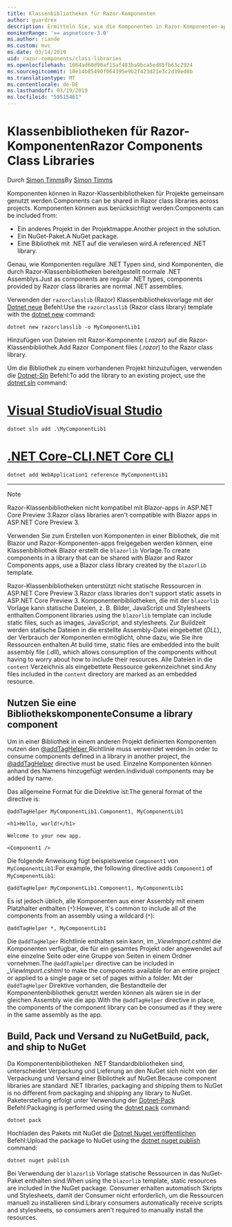 ```yaml
---
title: Klassenbibliotheken für Razor-Komponenten
author: guardrex
description: Ermitteln Sie, wie die Komponenten in Razor-Komponenten-apps aus einer externen Komponentenbibliothek aufgenommen werden können.
monikerRange: '>= aspnetcore-3.0'
ms.author: riande
ms.custom: mvc
ms.date: 03/14/2019
uid: razor-components/class-libraries
ms.openlocfilehash: 1064ad60d90af15af483ba9bca5ed85fb63c2924
ms.sourcegitcommit: 10e14b85490f064395e9b2f423d21e3c2d39ed8b
ms.translationtype: MT
ms.contentlocale: de-DE
ms.lasthandoff: 03/19/2019
ms.locfileid: "59515461"
---
```

# <a name="razor-components-class-libraries"></a><span data-ttu-id="b4cc5-103">Klassenbibliotheken für Razor-Komponenten</span><span class="sxs-lookup"><span data-stu-id="b4cc5-103">Razor Components Class Libraries</span></span>

<span data-ttu-id="b4cc5-104">Durch [Simon Timms](https://github.com/stimms)</span><span class="sxs-lookup"><span data-stu-id="b4cc5-104">By [Simon Timms](https://github.com/stimms)</span></span>

<span data-ttu-id="b4cc5-105">Komponenten können in Razor-Klassenbibliotheken für Projekte gemeinsam genutzt werden.</span><span class="sxs-lookup"><span data-stu-id="b4cc5-105">Components can be shared in Razor class libraries across projects.</span></span> <span data-ttu-id="b4cc5-106">Komponenten können aus berücksichtigt werden:</span><span class="sxs-lookup"><span data-stu-id="b4cc5-106">Components can be included from:</span></span>

* <span data-ttu-id="b4cc5-107">Ein anderes Projekt in der Projektmappe.</span><span class="sxs-lookup"><span data-stu-id="b4cc5-107">Another project in the solution.</span></span>
* <span data-ttu-id="b4cc5-108">Ein NuGet-Paket.</span><span class="sxs-lookup"><span data-stu-id="b4cc5-108">A NuGet package.</span></span>
* <span data-ttu-id="b4cc5-109">Eine Bibliothek mit .NET auf die verwiesen wird.</span><span class="sxs-lookup"><span data-stu-id="b4cc5-109">A referenced .NET library.</span></span>

<span data-ttu-id="b4cc5-110">Genau, wie Komponenten reguläre .NET Typen sind, sind Komponenten, die durch Razor-Klassenbibliotheken bereitgestellt normale .NET Assemblys.</span><span class="sxs-lookup"><span data-stu-id="b4cc5-110">Just as components are regular .NET types, components provided by Razor class libraries are normal .NET assemblies.</span></span>

<span data-ttu-id="b4cc5-111">Verwenden der `razorclasslib` (Razor) Klassenbibliotheksvorlage mit der [Dotnet neue](/dotnet/core/tools/dotnet-new) Befehl:</span><span class="sxs-lookup"><span data-stu-id="b4cc5-111">Use the `razorclasslib` (Razor class library) template with the [dotnet new](/dotnet/core/tools/dotnet-new) command:</span></span>

```console
dotnet new razorclasslib -o MyComponentLib1
```

<span data-ttu-id="b4cc5-112">Hinzufügen von Dateien mit Razor-Komponente (*.razor*) auf die Razor-Klassenbibliothek.</span><span class="sxs-lookup"><span data-stu-id="b4cc5-112">Add Razor Component files (*.razor*) to the Razor class library.</span></span>

<span data-ttu-id="b4cc5-113">Um die Bibliothek zu einem vorhandenen Projekt hinzuzufügen, verwenden die [Dotnet-Sln](/dotnet/core/tools/dotnet-sln) Befehl:</span><span class="sxs-lookup"><span data-stu-id="b4cc5-113">To add the library to an existing project, use the [dotnet sln](/dotnet/core/tools/dotnet-sln) command:</span></span>

# <a name="visual-studiotabvisual-studio"></a>[<span data-ttu-id="b4cc5-114">Visual Studio</span><span class="sxs-lookup"><span data-stu-id="b4cc5-114">Visual Studio</span></span>](#tab/visual-studio)

```console
dotnet sln add .\MyComponentLib1
```

# <a name="net-core-clitabnetcore-cli"></a>[<span data-ttu-id="b4cc5-115">.NET Core-CLI</span><span class="sxs-lookup"><span data-stu-id="b4cc5-115">.NET Core CLI</span></span>](#tab/netcore-cli)

```console
dotnet add WebApplication1 reference MyComponentLib1
```

---

> [!NOTE]
> <span data-ttu-id="b4cc5-116">Razor-Klassenbibliotheken nicht kompatibel mit Blazor-apps in ASP.NET Core Preview 3.</span><span class="sxs-lookup"><span data-stu-id="b4cc5-116">Razor class libraries aren't compatible with Blazor apps in ASP.NET Core Preview 3.</span></span>
>
> <span data-ttu-id="b4cc5-117">Verwenden Sie zum Erstellen von Komponenten in einer Bibliothek, die mit Blazor und Razor-Komponenten-apps freigegeben werden können, eine Klassenbibliothek Blazor erstellt die `blazorlib` Vorlage.</span><span class="sxs-lookup"><span data-stu-id="b4cc5-117">To create components in a library that can be shared with Blazor and Razor Components apps, use a Blazor class library created by the `blazorlib` template.</span></span>
>
> <span data-ttu-id="b4cc5-118">Razor-Klassenbibliotheken unterstützt nicht statische Ressourcen in ASP.NET Core Preview 3.</span><span class="sxs-lookup"><span data-stu-id="b4cc5-118">Razor class libraries don't support static assets in ASP.NET Core Preview 3.</span></span> <span data-ttu-id="b4cc5-119">Komponentenbibliotheken, die mit der `blazorlib` Vorlage kann statische Dateien, z. B. Bilder, JavaScript und Stylesheets enthalten.</span><span class="sxs-lookup"><span data-stu-id="b4cc5-119">Component libraries using the `blazorlib` template can include static files, such as images, JavaScript, and stylesheets.</span></span> <span data-ttu-id="b4cc5-120">Zur Buildzeit werden statische Dateien in die erstellte Assembly-Datei eingebettet (*DLL*), der Verbrauch der Komponenten ermöglicht, ohne dazu, wie Sie ihre Ressourcen enthalten.</span><span class="sxs-lookup"><span data-stu-id="b4cc5-120">At build time, static files are embedded into the built assembly file (*.dll*), which allows consumption of the components without having to worry about how to include their resources.</span></span> <span data-ttu-id="b4cc5-121">Alle Dateien in die `content` Verzeichnis als eingebettete Ressource gekennzeichnet sind.</span><span class="sxs-lookup"><span data-stu-id="b4cc5-121">Any files included in the `content` directory are marked as an embedded resource.</span></span>

## <a name="consume-a-library-component"></a><span data-ttu-id="b4cc5-122">Nutzen Sie eine Bibliothekskomponente</span><span class="sxs-lookup"><span data-stu-id="b4cc5-122">Consume a library component</span></span>

<span data-ttu-id="b4cc5-123">Um in einer Bibliothek in einem anderen Projekt definierten Komponenten nutzen den [ @addTagHelper ](xref:mvc/views/tag-helpers/intro#add-helper-label) Richtlinie muss verwendet werden.</span><span class="sxs-lookup"><span data-stu-id="b4cc5-123">In order to consume components defined in a library in another project, the [@addTagHelper](xref:mvc/views/tag-helpers/intro#add-helper-label) directive must be used.</span></span> <span data-ttu-id="b4cc5-124">Einzelne Komponenten können anhand des Namens hinzugefügt werden.</span><span class="sxs-lookup"><span data-stu-id="b4cc5-124">Individual components may be added by name.</span></span>

<span data-ttu-id="b4cc5-125">Das allgemeine Format für die Direktive ist:</span><span class="sxs-lookup"><span data-stu-id="b4cc5-125">The general format of the directive is:</span></span>

```cshtml
@addTagHelper MyComponentLib1.Component1, MyComponentLib1

<h1>Hello, world!</h1>

Welcome to your new app.

<Component1 />
```

<span data-ttu-id="b4cc5-126">Die folgende Anweisung fügt beispielsweise `Component1` von `MyComponentLib1`:</span><span class="sxs-lookup"><span data-stu-id="b4cc5-126">For example, the following directive adds `Component1` of `MyComponentLib1`:</span></span>

```cshtml
@addTagHelper MyComponentLib1.Component1, MyComponentLib1
```

<span data-ttu-id="b4cc5-127">Es ist jedoch üblich, alle Komponenten aus einer Assembly mit einem Platzhalter enthalten (`*`):</span><span class="sxs-lookup"><span data-stu-id="b4cc5-127">However, it's common to include all of the components from an assembly using a wildcard (`*`):</span></span>

```cshtml
@addTagHelper *, MyComponentLib1
```

<span data-ttu-id="b4cc5-128">Die `@addTagHelper` Richtlinie enthalten sein kann, im *_ViewImport.cshtml* die Komponenten verfügbar, die für ein gesamtes Projekt oder angewendet auf eine einzelne Seite oder eine Gruppe von Seiten in einem Ordner vornehmen.</span><span class="sxs-lookup"><span data-stu-id="b4cc5-128">The `@addTagHelper` directive can be included in *_ViewImport.cshtml* to make the components available for an entire project or applied to a single page or set of pages within a folder.</span></span> <span data-ttu-id="b4cc5-129">Mit der `@addTagHelper` Direktive vorhanden, die Bestandteile der Komponentenbibliothek genutzt werden können als wären sie in der gleichen Assembly wie die app.</span><span class="sxs-lookup"><span data-stu-id="b4cc5-129">With the `@addTagHelper` directive in place, the components of the component library can be consumed as if they were in the same assembly as the app.</span></span>

## <a name="build-pack-and-ship-to-nuget"></a><span data-ttu-id="b4cc5-130">Build, Pack und Versand zu NuGet</span><span class="sxs-lookup"><span data-stu-id="b4cc5-130">Build, pack, and ship to NuGet</span></span>

<span data-ttu-id="b4cc5-131">Da Komponentenbibliotheken .NET Standardbibliotheken sind, unterscheidet Verpackung und Lieferung an den NuGet sich nicht von der Verpackung und Versand einer Bibliothek auf NuGet.</span><span class="sxs-lookup"><span data-stu-id="b4cc5-131">Because component libraries are standard .NET libraries, packaging and shipping them to NuGet is no different from packaging and shipping any library to NuGet.</span></span> <span data-ttu-id="b4cc5-132">Paketerstellung erfolgt unter Verwendung der [Dotnet-Pack](/dotnet/core/tools/dotnet-pack) Befehl:</span><span class="sxs-lookup"><span data-stu-id="b4cc5-132">Packaging is performed using the [dotnet pack](/dotnet/core/tools/dotnet-pack) command:</span></span>

```console
dotnet pack
```

<span data-ttu-id="b4cc5-133">Hochladen des Pakets mit NuGet die [Dotnet Nuget veröffentlichen](/dotnet/core/tools/dotnet-nuget-push) Befehl:</span><span class="sxs-lookup"><span data-stu-id="b4cc5-133">Upload the package to NuGet using the [dotnet nuget publish](/dotnet/core/tools/dotnet-nuget-push) command:</span></span>

```console
dotnet nuget publish
```

<span data-ttu-id="b4cc5-134">Bei Verwendung der `blazorlib` Vorlage statische Ressourcen in das NuGet-Paket enthalten sind.</span><span class="sxs-lookup"><span data-stu-id="b4cc5-134">When using the `blazorlib` template, static resources are included in the NuGet package.</span></span> <span data-ttu-id="b4cc5-135">Consumer erhalten automatisch Skripts und Stylesheets, damit der Consumer nicht erforderlich, um die Ressourcen manuell zu installieren sind.</span><span class="sxs-lookup"><span data-stu-id="b4cc5-135">Library consumers automatically receive scripts and stylesheets, so consumers aren't required to manually install the resources.</span></span>
